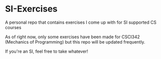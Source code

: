 # SI-Exercises
A personal repo that contains exercises I come up with for SI supported CS courses

As of right now, only some exercises have been made for CSCI342 (Mechanics of Programming) but this repo will be updated frequently.

If you're an SI, feel free to take whatever!
